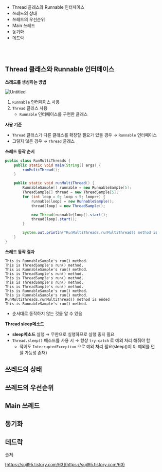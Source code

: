 - Thread 클래스와 Runnable 인터페이스
- 쓰레드의 상태
- 쓰레드의 우선순위
- Main 쓰레드
- 동기화
- 데드락

<br><br>

## Thread 클래스와 Runnable 인터페이스

**쓰레드를 생성하는 방법**


![Untitled](https://user-images.githubusercontent.com/93105083/171550549-d9a54b73-0f7d-4fea-9bf3-e88291a3bbc4.png)




1. `Runnable` 인터페이스 사용
2. `Thread` 클래스 사용
    - `Runnable` 인터페이스를 구현한 클래스

**사용 기준**

- `Thread` 클래스가 다른 클래스를 확장할 필요가 있을 경우 → `Runnable` 인터페이스
- 그렇지 않은 경우 → `Thread` 클래스

**쓰레드 동작 순서**

```java
public class RunMultiThreads {
    public static void main(String[] args) {
        runMultiThread();
    }

    public static void runMultiThread() {
        RunnableSample[] runnable = new RunnableSample[5];
        ThreadSample[] thread = new ThreadSample[5];
        for (int loop = 0; loop < 5; loop++) {
            runnable[loop] = new RunnableSample();
            thread[loop] = new ThreadSample();

            new Thread(runnable[loop]).start();
            thread[loop].start();
        }

        System.out.println("RunMultiThreads.runMultiThread() method is ended");
    }
}
```

**쓰레드 동작 결과**

```
This is RunnableSample's run() method.
This is ThreadSample's run() method.
This is RunnableSample's run() method.
This is ThreadSample's run() method.
This is ThreadSample's run() method.
This is ThreadSample's run() method.
This is ThreadSample's run() method.
This is RunnableSample's run() method.
This is RunnableSample's run() method.
RunMultiThreads.runMultiThread() method is ended
This is RunnableSample's run() method.
```

- 순서대로 동작하지 않는 것을 알 수 있음

****Thread sleep메소드****

- ****sleep메소드**** 실행 → 무한으로 실행하므로 실행 중지 필요
- `Thread.sleep()` 메소드를 사용 시 → 항상 `try-catch` 로 예외 처리 해줘야 함
    - 적어도 `InterruptedException` 으로 예외 처리 필요(sleep()이 이 예외를 던질 가능성 존재)

## 쓰레드의 상태

## 쓰레드의 우선순위

## Main 쓰레드

## 동기화

## 데드락

출처

[https://sujl95.tistory.com/63](https://sujl95.tistory.com/63)
